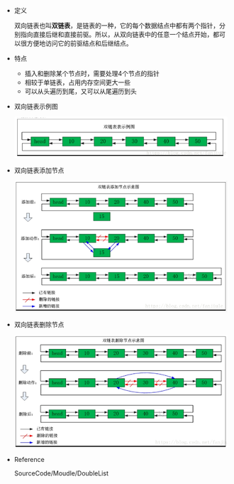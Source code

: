 * 定义

    双向链表也叫**双链表**，是链表的一种，它的每个数据结点中都有两个指针，分别指向直接后继和直接前驱。所以，从双向链表中的任意一个结点开始，都可以很方便地访问它的前驱结点和后继结点。

- 特点

   - 插入和删除某个节点时，需要处理4个节点的指针
   - 相较于单链表，占用内存空间更大一些
   - 可以从头遍历到尾，又可以从尾遍历到头

- 双向链表示例图

  

  ![DoubleCycleList](../Image/DoubleCycleList.png)

- 双向链表添加节点

  

  ![DoubleCycleListAdd](../Image/DoubleCycleListAdd.png)

- 双向链表删除节点

  

  ![DoubleCycleListDelete](../Image/DoubleCycleListDelete.png)

- Reference

   SourceCode/Moudle/DoubleList

